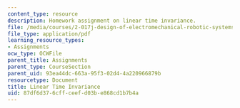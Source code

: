 ```yaml
---
content_type: resource
description: Homework assignment on linear time invariance.
file: /media/courses/2-017j-design-of-electromechanical-robotic-systems-fall-2009/87df6d376cffceefd03be868cd1b7b4a_MIT2_017JF09_p01.pdf
file_type: application/pdf
learning_resource_types:
- Assignments
ocw_type: OCWFile
parent_title: Assignments
parent_type: CourseSection
parent_uid: 93ea44dc-663a-95f3-02d4-4a220966879b
resourcetype: Document
title: Linear Time Invariance
uid: 87df6d37-6cff-ceef-d03b-e868cd1b7b4a
---
```

